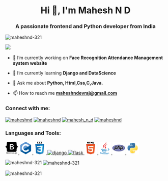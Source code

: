 <h1 align="center">Hi 👋, I'm Mahesh N D</h1>
<h3 align="center">A passionate frontend and Python developer from India</h3>

<p align="left"> <img src="https://komarev.com/ghpvc/?username=maheshnd-321&label=Profile%20views&color=0e75b6&style=flat" alt="maheshnd-321" /> </p>

<p align="left" dir="auto">
<a target="_blank" rel="noopener noreferrer nofollow" href="https://camo.githubusercontent.com/8a64407c452385cac8d96d9d346392885f4738355359ed0a7316b760c7e98252/68747470733a2f2f6769746875622d70726f66696c652d74726f7068792e76657263656c2e6170702f3f757365726e616d653d6468616e76696e6126636f6c756d6e3d37267468656d653d67727576626f78266e6f2d6672616d653d74727565"><img width="1000" src="https://camo.githubusercontent.com/8a64407c452385cac8d96d9d346392885f4738355359ed0a7316b760c7e98252/68747470733a2f2f6769746875622d70726f66696c652d74726f7068792e76657263656c2e6170702f3f757365726e616d653d6468616e76696e6126636f6c756d6e3d37267468656d653d67727576626f78266e6f2d6672616d653d74727565" data-canonical-src="https://github-profile-trophy.vercel.app/?username=dhanvina&amp;column=7&amp;theme=gruvbox&amp;no-frame=true" style="max-width: 100%;"></a>
</p>

- 🔭 I’m currently working on **Face Recognition Attendance Management system website**

- 🌱 I’m currently learning **Django and DataScience**

- 💬 Ask me about **Python, Html,Css,C,Java.**

- 📫 How to reach me **maheshndevraj@gmail.com**

<h3 align="left">Connect with me:</h3>
<p align="left">
<a href="https://linkedin.com/in/maheshnd" target="blank"><img align="center" src="https://raw.githubusercontent.com/rahuldkjain/github-profile-readme-generator/master/src/images/icons/Social/linked-in-alt.svg" alt="maheshnd" height="30" width="40" /></a>
<a href="https://fb.com/maheshnd" target="blank"><img align="center" src="https://raw.githubusercontent.com/rahuldkjain/github-profile-readme-generator/master/src/images/icons/Social/facebook.svg" alt="maheshnd" height="30" width="40" /></a>
<a href="https://instagram.com/mahesh_n_d" target="blank"><img align="center" src="https://raw.githubusercontent.com/rahuldkjain/github-profile-readme-generator/master/src/images/icons/Social/instagram.svg" alt="mahesh_n_d" height="30" width="40" /></a>
<a href="https://www.codechef.com/users/maheshnd" target="blank"><img align="center" src="https://cdn.jsdelivr.net/npm/simple-icons@3.1.0/icons/codechef.svg" alt="maheshnd" height="30" width="40" /></a>
</p>

<h3 align="left">Languages and Tools:</h3>
<p align="left"> <a href="https://getbootstrap.com" target="_blank" rel="noreferrer"> <img src="https://raw.githubusercontent.com/devicons/devicon/master/icons/bootstrap/bootstrap-plain-wordmark.svg" alt="bootstrap" width="40" height="40"/> </a> <a href="https://www.cprogramming.com/" target="_blank" rel="noreferrer"> <img src="https://raw.githubusercontent.com/devicons/devicon/master/icons/c/c-original.svg" alt="c" width="40" height="40"/> </a> <a href="https://www.w3schools.com/css/" target="_blank" rel="noreferrer"> <img src="https://raw.githubusercontent.com/devicons/devicon/master/icons/css3/css3-original-wordmark.svg" alt="css3" width="40" height="40"/> </a> <a href="https://www.djangoproject.com/" target="_blank" rel="noreferrer"> <img src="https://cdn.worldvectorlogo.com/logos/django.svg" alt="django" width="40" height="40"/> </a> <a href="https://flask.palletsprojects.com/" target="_blank" rel="noreferrer"> <img src="https://www.vectorlogo.zone/logos/pocoo_flask/pocoo_flask-icon.svg" alt="flask" width="40" height="40"/> </a> <a href="https://www.w3.org/html/" target="_blank" rel="noreferrer"> <img src="https://raw.githubusercontent.com/devicons/devicon/master/icons/html5/html5-original-wordmark.svg" alt="html5" width="40" height="40"/> </a> <a href="https://www.java.com" target="_blank" rel="noreferrer"> <img src="https://raw.githubusercontent.com/devicons/devicon/master/icons/java/java-original.svg" alt="java" width="40" height="40"/> </a> <a href="https://www.php.net" target="_blank" rel="noreferrer"> <img src="https://raw.githubusercontent.com/devicons/devicon/master/icons/php/php-original.svg" alt="php" width="40" height="40"/> </a> <a href="https://www.python.org" target="_blank" rel="noreferrer"> <img src="https://raw.githubusercontent.com/devicons/devicon/master/icons/python/python-original.svg" alt="python" width="40" height="40"/> </a> </p>

<p><img align="left" src="https://github-readme-stats.vercel.app/api/top-langs?username=maheshnd-321&show_icons=true&locale=en&layout=compact" alt="maheshnd-321" /></p>

<p>&nbsp;<img align="center" src="https://github-readme-stats.vercel.app/api?username=maheshnd-321&show_icons=true&locale=en" alt="maheshnd-321" /></p>

<p><img align="center" src="https://github-readme-streak-stats.herokuapp.com/?user=maheshnd-321&" alt="maheshnd-321" /></p>
